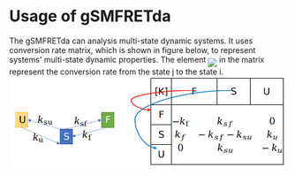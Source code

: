 # Usage of gSMFRETda

The gSMFRETda can analysis multi-state dynamic systems. It uses conversion rate matrix, which is shown in figure below, to represent systems' multi-state dynamic properties.
The element <!--![K_{i,j}]-->[<img src="http://www.sciweavers.org/tex2img.php?eq=%20K_%7Bi%2Cj%7D%20&bc=Transparent&fc=Black&im=png&fs=13&ff=fourier&edit=0" align="middle"/>](http://www.sciweavers.org/tex2img.php?eq=%20K_%7Bi%2Cj%7D%20&bc=Transparent&fc=Black&im=png&fs=13&ff=fourier&edit=0) in the matrix represent the conversion rate from the state j to the state i.
[<img src="doc/mat.jpg" width="600"/>](doc/mat.jpg)